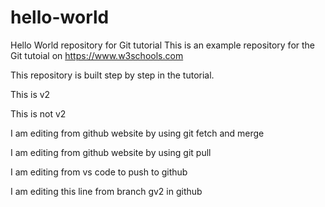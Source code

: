 # hello-world
Hello World repository for Git tutorial
This is an example repository for the Git tutoial on https://www.w3schools.com

This repository is built step by step in the tutorial.

This is v2

This is not v2

I am editing from github website by using git fetch and merge

I am editing from github website by using git pull

I am editing from vs code to push to github

I am editing this line from branch gv2 in github
